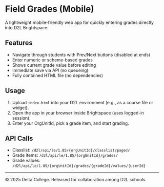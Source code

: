# Field Grades (Mobile)

A lightweight mobile-friendly web app for quickly entering grades directly into D2L Brightspace.

## Features
- Navigate through students with Prev/Next buttons (disabled at ends)
- Enter numeric or scheme-based grades
- Shows current grade value before editing
- Immediate save via API (no queueing)
- Fully contained HTML file (no dependencies)

## Usage
1. Upload `index.html` into your D2L environment (e.g., as a course file or widget).
2. Open the app in your browser inside Brightspace (uses logged-in session).
3. Enter your OrgUnitId, pick a grade item, and start grading.

## API Calls
- Classlist: `/d2l/api/le/1.85/{orgUnitId}/classlist/paged/`
- Grade items: `/d2l/api/le/1.85/{orgUnitId}/grades/`
- Grade values: `/d2l/api/le/1.85/{orgUnitId}/grades/{gradeId}/values/{userId}`

---
© 2025 Delta College. Released for collaboration among D2L schools.
